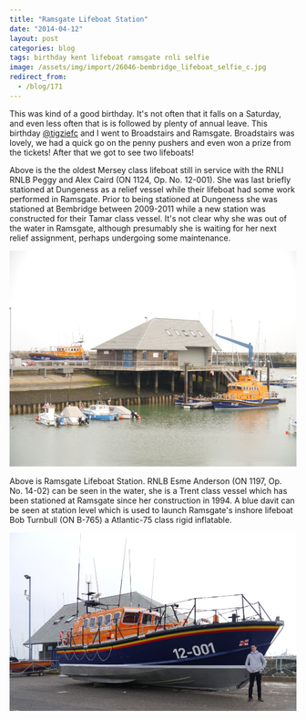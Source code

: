 ```yaml
---
title: "Ramsgate Lifeboat Station"
date: "2014-04-12"
layout: post
categories: blog
tags: birthday kent lifeboat ramsgate rnli selfie
image: /assets/img/import/26046-bembridge_lifeboat_selfie_c.jpg
redirect_from:
  - /blog/171
---
```


This was kind of a good birthday. It's not often that it falls on a Saturday, and even less often that is is followed by plenty of annual leave. This birthday [@tigziefc](https://twitter.com/tigziefc) and I went to Broadstairs and Ramsgate. Broadstairs was lovely, we had a quick go on the penny pushers and even won a prize from the tickets! After that we got to see two lifeboats!

Above is the the oldest Mersey class lifeboat still in service with the RNLI RNLB Peggy and Alex Caird (ON 1124, Op. No. 12-001). She was last briefly stationed at Dungeness as a relief vessel while their lifeboat had some work performed in Ramsgate. Prior to being stationed at Dungeness she was stationed at Bembridge between 2009-2011 while a new station was constructed for their Tamar class vessel. It's not clear why she was out of the water in Ramsgate, although presumably she is waiting for her next relief assignment, perhaps undergoing some maintenance.

![ramsgate_lifeboat_station_c](/assets/img/import/04394-p1070515_c.jpg)

Above is Ramsgate Lifeboat Station. RNLB Esme Anderson (ON 1197, Op. No. 14-02) can be seen in the water, she is a Trent class vessel which has been stationed at Ramsgate since her construction in 1994. A blue davit can be seen at station level which is used to launch Ramsgate's inshore lifeboat Bob Turnbull (ON B-765) a Atlantic-75 class rigid inflatable. 

![rnlb_peggy_alex_caird_c](/assets/img/import/11160-rnlb_peggy_alex_caird_c.jpg)
